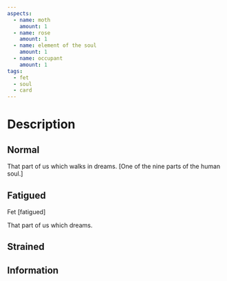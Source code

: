 ```yaml
---
aspects:
  - name: moth
    amount: 1
  - name: rose
    amount: 1
  - name: element of the soul
    amount: 1
  - name: occupant
    amount: 1
tags:
  - fet
  - soul
  - card
---
```


# Description

## Normal
That part of us which walks in dreams. [One of the nine parts of the human soul.]
## Fatigued
Fet [fatigued]

That part of us which dreams.
## Strained

## Information
